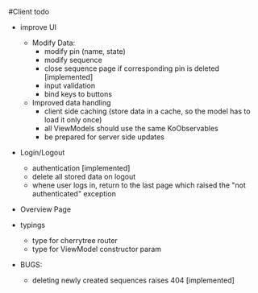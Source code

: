 #Client todo

- improve UI
	* Modify Data:
		+ modify pin (name, state)
		+ modify sequence
		+ close sequence page if corresponding pin is deleted [implemented]
		+ input validation
		+ bind keys to buttons
	* Improved data handling
		+ client side caching (store data in a cache, so the model has to load it only once)
		+ all ViewModels should use the same KoObservables
		+ be prepared for server side updates
- Login/Logout
	* authentication [implemented]
	* delete all stored data on logout
	* whene user logs in, return to the last page which raised the "not authenticated" exception
- Overview Page
- typings
	* type for cherrytree router
	* type for ViewModel constructor param

- BUGS:
    * deleting newly created sequences raises 404 [implemented]
